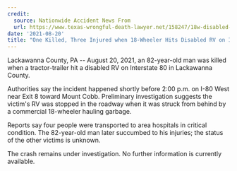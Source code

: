 ```yaml
---
credit:
  source: Nationwide Accident News From
  url: https://www.texas-wrongful-death-lawyer.net/158247/18w-disabled-rv-accident-i80-lackawanna-co-pa.htm
date: '2021-08-20'
title: "One Killed, Three Injured when 18-Wheeler Hits Disabled RV on I-80 in Lackawanna County, PA"
---
```

Lackawanna County, PA -- August 20, 2021, an 82-year-old man was killed when a tractor-trailer hit a disabled RV on Interstate 80 in Lackawanna County.

Authorities say the incident happened shortly before 2:00 p.m. on I-80 West near Exit 8 toward Mount Cobb. Preliminary investigation suggests the victim's RV was stopped in the roadway when it was struck from behind by a commercial 18-wheeler hauling garbage.

Reports say four people were transported to area hospitals in critical condition. The 82-year-old man later succumbed to his injuries; the status of the other victims is unknown.

The crash remains under investigation. No further information is currently available.
